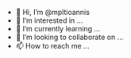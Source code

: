 - 👋 Hi, I’m @mpltioannis
- 👀 I’m interested in ...
- 🌱 I’m currently learning ...
- 💞️ I’m looking to collaborate on ...
- 📫 How to reach me ...

<!---
mpltioannis/mpltioannis is a ✨ special ✨ repository because its `README.md` (this file) appears on your GitHub profile.
You can click the Preview link to take a look at your changes.
--->
